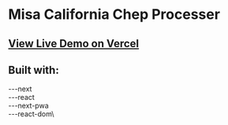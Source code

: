# Misa California Chep Processer

## [View Live Demo on Vercel](https://chep-processer.vercel.app/)

## Built with:

---next\
---react\
---next-pwa\
---react-dom\
